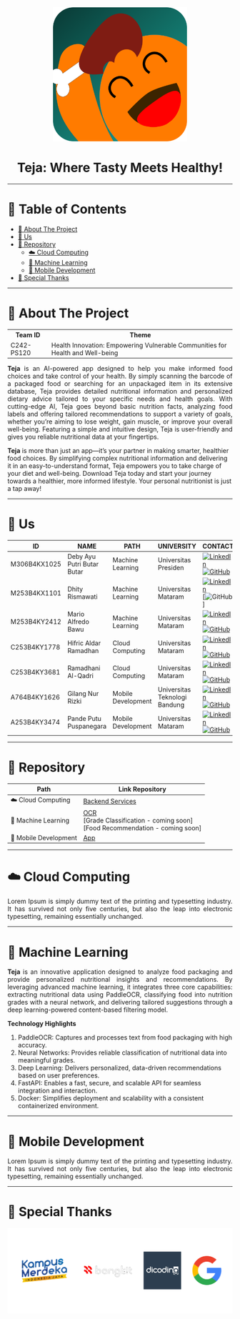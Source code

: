 <div align="center">
  <img src="https://github.com/Capstone-Project-C242-PS120/profile/blob/d1d34d8c679af63ea693d885b9d4fb1ec1db7331/assets/SiTeja_logo.png" alt="SiTeja Logo" width="300" />
  <h1>Teja: Where Tasty Meets Healthy!</h1>
</div>

---

# 📖 Table of Contents  
- [📘 About The Project](#-about-the-project)
- [👋 Us](#-us)
- [📂 Repository](#-repository)
  * [☁️ Cloud Computing](#-cloud-computing)
  * [🤖 Machine Learning](#-machine-learning)
  * [📱 Mobile Development](#-mobile-development)
- [🙏 Special Thanks](#-special-thanks)

---

# 📘 About The Project  
<table>
<tr>
<th>Team ID</th>
<th>Theme</th>
</tr>
<tr>
<td>C242-PS120</td>
<td>Health Innovation: Empowering Vulnerable Communities for Health and Well-being</td>
</tr>
</table>

<p align="justify">
<b>Teja</b> is an AI-powered app designed to help you make informed food choices and take control of your health. By simply scanning the barcode of a packaged food or searching for an unpackaged item in its extensive database, Teja provides detailed nutritional information and personalized dietary advice tailored to your specific needs and health goals. With cutting-edge AI, Teja goes beyond basic nutrition facts, analyzing food labels and offering tailored recommendations to support a variety of goals, whether you’re aiming to lose weight, gain muscle, or improve your overall well-being. Featuring a simple and intuitive design, Teja is user-friendly and gives you reliable nutritional data at your fingertips.

<b>Teja</b> is more than just an app—it’s your partner in making smarter, healthier food choices. By simplifying complex nutritional information and delivering it in an easy-to-understand format, Teja empowers you to take charge of your diet and well-being. Download Teja today and start your journey towards a healthier, more informed lifestyle. Your personal nutritionist is just a tap away!
</p>

---

# 👋 Us  
| ID          | NAME                     | PATH               | UNIVERSITY              | CONTACT                                                                                                                                      |  
|-------------|--------------------------|--------------------|-------------------------|----------------------------------------------------------------------------------------------------------------------------------------------|  
| M306B4KX1025 | Deby Ayu Putri Butar Butar | Machine Learning   | Universitas Presiden    | [![LinkedIn](https://img.shields.io/badge/LinkedIn-%230077B5.svg?style=flat-square&logo=linkedin&logoColor=white)](https://www.linkedin.com/in/debybutar/) [![GitHub](https://img.shields.io/badge/GitHub-100000?style=flat-square&logo=github&logoColor=white)](https://github.com/keiichiro05) |  
| M253B4KX1101 | Dhity Rismawati         | Machine Learning   | Universitas Mataram     | [![LinkedIn](https://img.shields.io/badge/LinkedIn-%230077B5.svg?style=flat-square&logo=linkedin&logoColor=white)](https://www.linkedin.com/in/dhity-rismawati-425a52211/) [![GitHub](https://img.shields.io/badge/GitHub-100000?style=flat-square&logo=github&logoColor=white)] |  
| M253B4KY2412 | Mario Alfredo Bawu       | Machine Learning   | Universitas Mataram     | [![LinkedIn](https://img.shields.io/badge/LinkedIn-%230077B5.svg?style=flat-square&logo=linkedin&logoColor=white)](https://www.linkedin.com/in/malba-mario/) [![GitHub](https://img.shields.io/badge/GitHub-100000?style=flat-square&logo=github&logoColor=white)](https://github.com/Malbamario) |  
| C253B4KY1778 | Hifric Aldar Ramadhan    | Cloud Computing    | Universitas Mataram     | [![LinkedIn](https://img.shields.io/badge/LinkedIn-%230077B5.svg?style=flat-square&logo=linkedin&logoColor=white)](https://www.linkedin.com/in/hifricaldar/) [![GitHub](https://img.shields.io/badge/GitHub-100000?style=flat-square&logo=github&logoColor=white)](https://github.com/HifricAldar) |  
| C253B4KY3681 | Ramadhani Al-Qadri       | Cloud Computing    | Universitas Mataram     | [![LinkedIn](https://img.shields.io/badge/LinkedIn-%230077B5.svg?style=flat-square&logo=linkedin&logoColor=white)](https://www.linkedin.com/in/ramalqd/) [![GitHub](https://img.shields.io/badge/GitHub-100000?style=flat-square&logo=github&logoColor=white)](https://github.com/RamaAlqdri) |  
| A764B4KY1626 | Gilang Nur Rizki         | Mobile Development | Universitas Teknologi Bandung | [![LinkedIn](https://img.shields.io/badge/LinkedIn-%230077B5.svg?style=flat-square&logo=linkedin&logoColor=white)](https://www.linkedin.com/in/gilang-nur-rizki/) [![GitHub](https://img.shields.io/badge/GitHub-100000?style=flat-square&logo=github&logoColor=white)](https://github.com/gilangnr) |  
| A253B4KY3474 | Pande Putu Puspanegara   | Mobile Development | Universitas Mataram     | [![LinkedIn](https://img.shields.io/badge/LinkedIn-%230077B5.svg?style=flat-square&logo=linkedin&logoColor=white)](https://www.linkedin.com/in/pande-puspanegara-7a8091279/) [![GitHub](https://img.shields.io/badge/GitHub-100000?style=flat-square&logo=github&logoColor=white)](https://github.com/Puspanegara20) |  

---

# 📂 Repository  
| Path               | Link Repository                                                                                                 |  
|--------------------|---------------------------------------------------------------------------------------------------------------|  
| ☁️ Cloud Computing | [Backend Services](https://github.com/Capstone-Project-C242-PS120/cloud-computing)                                |  
| 🤖 Machine Learning | [OCR](https://github.com/Capstone-Project-C242-PS120/machine-learning) <br> [Grade Classification - coming soon] <br> [Food Recommendation - coming soon]|  
| 📱 Mobile Development | [App](https://github.com/Capstone-Project-C242-PS120/mobile-development)                                               |  

---

# ☁️ Cloud Computing 
<p align="justify">
  Lorem Ipsum is simply dummy text of the printing and typesetting industry. It has survived not only five centuries, but also the leap into electronic typesetting, remaining essentially unchanged.
</p>

---

# 🤖 Machine Learning
<p align="justify">
  <b>Teja</b> is an innovative application designed to analyze food packaging and provide personalized nutritional insights and recommendations. By leveraging advanced machine learning, it integrates three core capabilities: extracting nutritional data using PaddleOCR, classifying food into nutrition grades with a neural network, and delivering tailored suggestions through a deep learning-powered content-based filtering model.

<b>Technology Highlights</b>
1. PaddleOCR: Captures and processes text from food packaging with high accuracy.
2. Neural Networks: Provides reliable classification of nutritional data into meaningful grades.
3. Deep Learning: Delivers personalized, data-driven recommendations based on user preferences.
4. FastAPI: Enables a fast, secure, and scalable API for seamless integration and interaction.
5. Docker: Simplifies deployment and scalability with a consistent containerized environment.
</p>

---

# 📱 Mobile Development
<p align="justify">
  Lorem Ipsum is simply dummy text of the printing and typesetting industry. It has survived not only five centuries, but also the leap into electronic typesetting, remaining essentially unchanged.
</p>

---

# 🙏 Special Thanks  
<div align="center">
  <img src="https://github.com/Capstone-Project-C242-PS120/profile/blob/d1d34d8c679af63ea693d885b9d4fb1ec1db7331/assets/specialthanks.png" alt="Special Thanks" width="700" />
</div>
